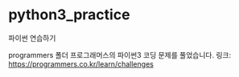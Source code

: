 # python3_practice
파이썬 연습하기

programmers 폴더
프로그래머스의 파이썬3 코딩 문제를 풀었습니다.
링크: https://programmers.co.kr/learn/challenges
